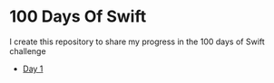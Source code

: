 # 100 Days Of Swift

I create this repository to share my progress in the 100 days of Swift challenge

- [Day 1](https://github.com/Luizrebelatto/100DaysOfSwift)
